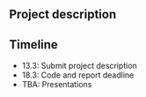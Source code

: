 ## Project description



## Timeline

* 13.3: Submit project description
* 18.3: Code and report deadline
* TBA: Presentations